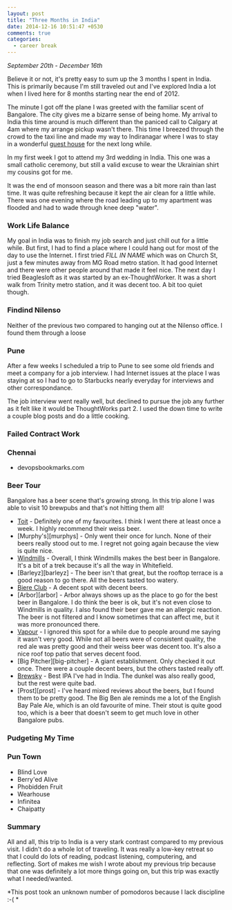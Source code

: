 ```yaml
---
layout: post
title: "Three Months in India"
date: 2014-12-16 10:51:47 +0530
comments: true
categories:
  - career break
---
```

*September 20th - December 16th*

Believe it or not, it's pretty easy to sum up the 3 months I spent in India. This is primarily because I'm still
traveled out and I've explored India a lot when I lived here for 8 months starting near the end of 2012.

The minute I got off the plane I was greeted with the familiar scent of Bangalore. The city gives me a bizarre sense of
being home. My arrival to India this time around is much different than the paniced call to Calgary at 4am where my
arrange pickup wasn't there. This time I breezed through the crowd to the taxi line and made my way to Indiranagar where
I was to stay in a wonderful [guest house][guest-house] for the next long while.

[guest-house]: https://www.airbnb.co.in/rooms/1009953
[indaranagar]: http://www.bangalorean.co.in/2013/06/about-indira-nagar-bangalore.html

In my first week I got to attend my 3rd wedding in India. This one was a small catholic ceremony, but still a valid
excuse to wear the Ukrainian shirt my cousins got for me.

It was the end of monsoon season and there was a bit more rain than last time. It was quite refreshing because it kept
the air clean for a little while. There was one evening where the road leading up to my apartment was flooded and had to
wade through knee deep "water".

### Work Life Balance

My goal in India was to finish my job search and just chill out for a little while. But first, I had to find a place
where I could hang out for most of the day to use the Internet. I first tried *FILL IN NAME* which was on Church St,
just a few minutes away from MG Road metro station. It had good Internet and there were other people around that made it
feel nice. The next day I tried Beaglesloft as it was started by an ex-ThoughtWorker. It was a short walk from Trinity
metro station, and it was decent too. A bit too quiet though.

### Findind Nilenso

Neither of the previous two compared to hanging out at the Nilenso office. I found them through a loose 

### Pune

After a few weeks I scheduled a trip to Pune to see some old friends and meet a company for a job interview. I had
Internet issues at the place I was staying at so I had to go to Starbucks nearly everyday for interviews and other
correspondance.

The job interview went really well, but declined to pursue the job any further as it felt like it would be ThoughtWorks
part 2. I used the down time to write a couple blog posts and do a little cooking.

### Failed Contract Work

### Chennai

- devopsbookmarks.com

### Beer Tour

Bangalore has a beer scene that's growing strong. In this trip alone I was able to visit 10 brewpubs and that's not
hitting them all!

* [Toit][toit] - Definitely one of my favourites. I think I went there at least once a week. I highly recommend their
  weiss beer.
* [Murphy's][murphys] - Only went their once for lunch. None of their beers really stood out to me. I regret not going
  again because the view is quite nice.
* [Windmills][windmills] - Overall, I think Windmills makes the best beer in Bangalore. It's a bit of a trek because
  it's all the way in Whitefield.
* [Barleyz][barleyz] - The beer isn't that great, but the rooftop terrace is a good reason to go there. All the beers
  tasted too watery.
* [Biere Club][biere-club] - A decent spot with decent beers.
* [Arbor][arbor] - Arbor always shows up as the place to go for the best beer in Bangalore. I do think the beer is ok,
  but it's not even close to Windmills in quality. I also found their beer gave me an allergic reaction. The beer is not
  filtered and I know sometimes that can affect me, but it was more pronounced there.
* [Vapour][vapour] - I ignored this spot for a while due to people around me saying it wasn't very good. While not all
  beers were of consistent quality, the red ale was pretty good and their weiss beer was decent too. It's also a nice
  roof top patio that serves decent food.
* [Big Pitcher][big-pitcher] - A giant establishment. Only checked it out once. There were a couple decent beers, but
  the others tasted really off.
* [Brewsky][brewsky] - Best IPA I've had in India. The dunkel was also really good, but the rest were quite bad.
* [Prost][prost] - I've heard mixed reviews about the beers, but I found them to be pretty good. The Big Ben ale reminds
  me a lot of the English Bay Pale Ale, which is an old favourite of mine. Their stout is quite good too, which is a
  beer that doesn't seem to get much love in other Bangalore pubs.

[toit]:
[murphys]:
[windmills]:
[barleyz]:
[biere-club]:
[arbor]:
[vapour]:
[big-pitcher]:
[brewsky]:
[prost]:

### Pudgeting My Time

### Pun Town

- Blind Love
- Berry'ed Alive
- Phobidden Fruit
- Wearhouse
- Infinitea
- Chaipatty

### Summary

All and all, this trip to India is a very stark contrast compared to my previous visit. I didn't do a whole lot of
traveling. It was really a low-key retreat so that I could do lots of reading, podcast listening, computering, and
reflecting. Sort of makes me wish I wrote about my previous trip because that one was definitely a lot more things going
on, but this trip was exactly what I needed/wanted.


*This post took an unknown number of pomodoros because I lack discipline :-( *

